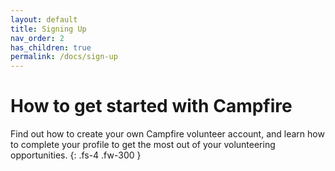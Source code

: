 ```yaml
---
layout: default
title: Signing Up
nav_order: 2
has_children: true
permalink: /docs/sign-up
---
```


# How to get started with Campfire

Find out how to create your own Campfire volunteer account, and learn how to complete your profile to get the most out of your volunteering opportunities.
{: .fs-4 .fw-300 }
